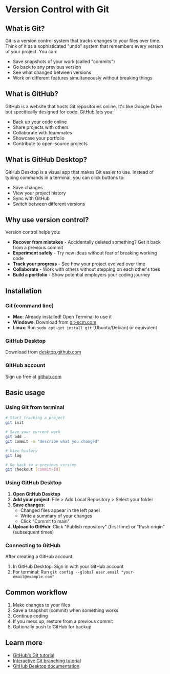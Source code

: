 # Version Control with Git

## What is Git?

Git is a version control system that tracks changes to your files over time. Think of it as a sophisticated "undo" system that remembers every version of your project. You can:
- Save snapshots of your work (called "commits")
- Go back to any previous version
- See what changed between versions
- Work on different features simultaneously without breaking things

## What is GitHub?

GitHub is a website that hosts Git repositories online. It's like Google Drive but specifically designed for code. GitHub lets you:
- Back up your code online
- Share projects with others
- Collaborate with teammates
- Showcase your portfolio
- Contribute to open-source projects

## What is GitHub Desktop?

GitHub Desktop is a visual app that makes Git easier to use. Instead of typing commands in a terminal, you can click buttons to:
- Save changes
- View your project history
- Sync with GitHub
- Switch between different versions

## Why use version control?

Version control helps you:
- **Recover from mistakes** - Accidentally deleted something? Get it back from a previous commit
- **Experiment safely** - Try new ideas without fear of breaking working code
- **Track your progress** - See how your project evolved over time
- **Collaborate** - Work with others without stepping on each other's toes
- **Build a portfolio** - Show potential employers your coding journey

## Installation

### Git (command line)
- **Mac**: Already installed! Open Terminal to use it
- **Windows**: Download from [git-scm.com](https://git-scm.com/)
- **Linux**: Run `sudo apt-get install git` (Ubuntu/Debian) or equivalent

### GitHub Desktop
Download from [desktop.github.com](https://desktop.github.com/)

### GitHub account
Sign up free at [github.com](https://github.com/)

## Basic usage

### Using Git from terminal

```bash
# Start tracking a project
git init

# Save your current work
git add .
git commit -m "describe what you changed"

# View history
git log

# Go back to a previous version
git checkout [commit-id]
```

### Using GitHub Desktop

1. **Open GitHub Desktop**
2. **Add your project**: File > Add Local Repository > Select your folder
3. **Save changes**:
   - Changed files appear in the left panel
   - Write a summary of your changes
   - Click "Commit to main"
4. **Upload to GitHub**: Click "Publish repository" (first time) or "Push origin" (subsequent times)

### Connecting to GitHub

After creating a GitHub account:
1. In GitHub Desktop: Sign in with your GitHub account
2. For terminal: Run `git config --global user.email "your-email@example.com"`

## Common workflow

1. Make changes to your files
2. Save a snapshot (commit) when something works
3. Continue coding
4. If you mess up, restore from a previous commit
5. Optionally push to GitHub for backup

## Learn more

- [GitHub's Git tutorial](https://try.github.io/)
- [Interactive Git branching tutorial](https://learngitbranching.js.org/)
- [GitHub Desktop documentation](https://docs.github.com/desktop)